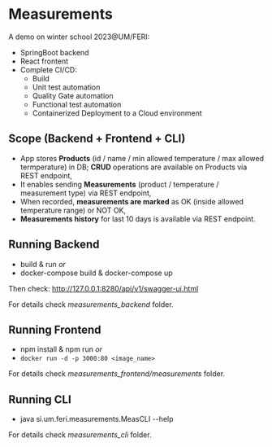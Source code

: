 # Measurements

A demo on winter school 2023@UM/FERI:
- SpringBoot backend
- React frontent
- Complete CI/CD:
  - Build
  - Unit test automation
  - Quality Gate automation
  - Functional test automation
  - Containerized Deployment to a Cloud environment

## Scope (Backend + Frontend + CLI)
- App stores **Products** (id / name / min allowed temperature / max allowed termperature) in DB;
  **CRUD** operations are available on Products via REST endpoint,
- It enables sending **Measurements** (product / temperature / measurement type) via REST endpoint,
- When recorded, **measurements are marked** as OK (inside allowed temperature range) or NOT OK,
- **Measurements history** for last 10 days is available via REST endpoint.

## Running Backend
- build & run *or*
- docker-compose build & docker-compose up

Then check: http://127.0.0.1:8280/api/v1/swagger-ui.html

For details check _measurements_backend_ folder.

## Running Frontend
- npm install & npm run *or*
- `docker run -d -p 3000:80 <image_name>`

For details check _measurements_frontend/measurements_ folder.


## Running CLI
- java si.um.feri.measurements.MeasCLI --help

For details check _measurements_cli_ folder.
